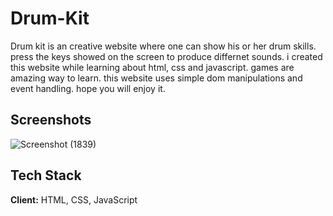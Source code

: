 
# Drum-Kit

Drum kit is an creative website where one can show his or her drum skills. press the keys showed on the screen to produce differnet sounds. i created this website while learning about html, css and javascript. games are amazing way to learn. this website uses simple dom manipulations and event handling. hope you will enjoy it.


## Screenshots

![Screenshot (1839)](https://user-images.githubusercontent.com/66353781/211161435-fd429c24-9bd8-48dc-811a-9ad2fdd79ef3.png)


## Tech Stack

**Client:** HTML, CSS, JavaScript
